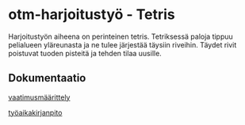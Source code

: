 ﻿# otm-harjoitustyö - Tetris

Harjoitustyön aiheena on perinteinen tetris. Tetriksessä paloja tippuu pelialueen yläreunasta ja ne tulee järjestää täysiin riveihin. Täydet rivit poistuvat tuoden pisteitä ja tehden tilaa uusille.

## Dokumentaatio


[vaatimusmäärittely](https://github.com/tuomasmk/otm-harjoitustyo/blob/master/dokumentointi/vaatimusmaarittely.md)

[työaikakirjanpito](https://github.com/tuomasmk/otm-harjoitustyo/blob/master/dokumentointi/tuntikirjanpito.md)


